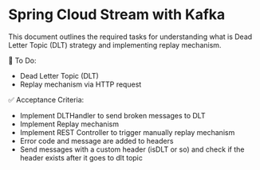 # Spring Cloud Stream with Kafka
This document outlines the required tasks for understanding what is Dead Letter Topic (DLT) strategy and implementing replay mechanism.

🧪 To Do:

- Dead Letter Topic (DLT)
- Replay mechanism via HTTP request

✅ Acceptance Criteria:

- Implement DLTHandler to send broken messages to DLT
- Implement Replay mechanism
- Implement REST Controller to trigger manually replay mechanism
- Error code and message are added to headers
- Send messages with a custom header (isDLT or so) and check if the header exists after it goes to dlt topic